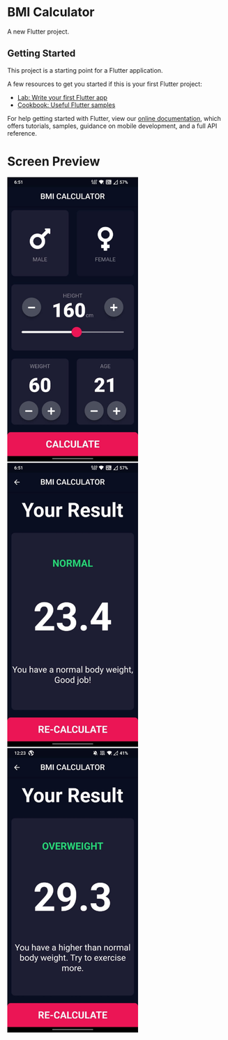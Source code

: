 # BMI Calculator

A new Flutter project.

## Getting Started

This project is a starting point for a Flutter application.

A few resources to get you started if this is your first Flutter project:

- [Lab: Write your first Flutter app](https://flutter.dev/docs/get-started/codelab)
- [Cookbook: Useful Flutter samples](https://flutter.dev/docs/cookbook)

For help getting started with Flutter, view our
[online documentation](https://flutter.dev/docs), which offers tutorials,
samples, guidance on mobile development, and a full API reference.

# Screen Preview
<div>
  <span><img style="width: 300px" src="https://github.com/mayankkantharia/BMI_Calculator_Flutter/blob/main/screenshots/1.jpg"></span>
  <span><img style="width: 300px" src="https://github.com/mayankkantharia/BMI_Calculator_Flutter/blob/main/screenshots/2.jpg"></span>
  <span><img style="width: 300px" src="https://github.com/mayankkantharia/BMI_Calculator_Flutter/blob/main/screenshots/3.jpg"></span>
</div>

